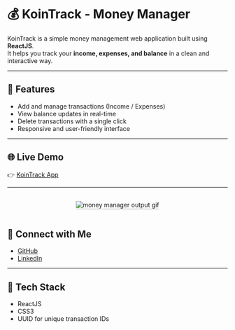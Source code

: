 # 💰 KoinTrack - Money Manager

KoinTrack is a simple money management web application built using **ReactJS**.  
It helps you track your **income, expenses, and balance** in a clean and interactive way.  

---

## 🚀 Features
- Add and manage transactions (Income / Expenses)
- View balance updates in real-time
- Delete transactions with a single click
- Responsive and user-friendly interface

---

## 🌐 Live Demo
👉 [KoinTrack App](https://kointrack.ccbp.tech)

---

<br/>
<div style="text-align: center;">
    <img src="https://assets.ccbp.in/frontend/content/react-js/money-manager-output.gif" alt="money manager output gif" style="max-width:70%;box-shadow:0 2.8px 2.2px rgba(0, 0, 0, 0.12)">
</div>
<br/>

## 🔗 Connect with Me
- [GitHub](https://github.com/Koushik-26-09)  
- [LinkedIn](https://www.linkedin.com/in/koushik26)  

---

## 📌 Tech Stack
- ReactJS
- CSS3
- UUID for unique transaction IDs

